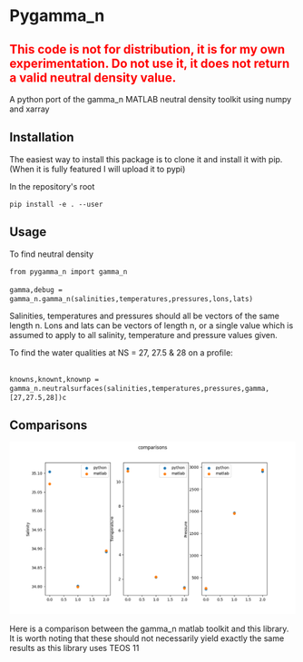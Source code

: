 # Pygamma_n
## <span style="color: red;"> This code is not for distribution, it is for my own experimentation. Do not use it, it does not return a valid neutral density value.  </span>

A python port of the gamma_n MATLAB neutral density toolkit using numpy and xarray

## Installation

The easiest way to install this package is to clone it and install it with pip. (When it is fully featured I will upload it to pypi)

In the repository's root

```
pip install -e . --user

```

## Usage

To find neutral density
```
from pygamma_n import gamma_n

gamma,debug = gamma_n.gamma_n(salinities,temperatures,pressures,lons,lats)
```
Salinities, temperatures and pressures should all be vectors of the same length n.
Lons and lats can be vectors of length n, or a single value which is assumed to apply to all salinity, temperature and pressure values given.

To find the water qualities at NS = 27, 27.5 & 28 on a profile:
```

knowns,knownt,knownp = gamma_n.neutralsurfaces(salinities,temperatures,pressures,gamma,[27,27.5,28])c

```

## Comparisons

![](readmeimages/checkfunction.png)

Here is a comparison between the gamma_n matlab toolkit and this library. It is worth noting that these should not necessarily yield exactly the same results as this library uses TEOS 11

